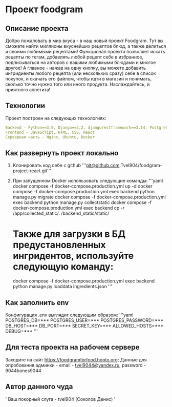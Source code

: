 #  Проект foodgram

## Описание проекта

Добро пожаловать в мир вкуса - в наш новый проект Foodgram. Тут вы сможете найти миллионы вкуснейших рецептов блюд, а также делиться и своими любимыми рецептами! Функционал проекта позволяет искать рецепты по тегам, добавлять любой рецепт себе в избранное, подписываться на авторов с вашими любимыми блюдами и многое другое! 
А главное - нажав на одну кнопку, вы можете добавить ингридиенты любого рецепта (или нескольких сразу) себе в список покупок, и скачать его файлом, чтобы идти в магазин и понимать, сколько точно нужно того или иного продукта.
Наслаждайтесь, и приятного аппетита!

## Технологии

Проект построен на следующих технологиях:
```yaml
Backend - Python==3.9, Django==3.2, djangorestframework==3.14, PostgreSQL==13.10
Frontend - JavaScript, HTML, CSS, React
Серверная часть - Nginx, Ubuntu, Docker
```
## Как развернуть проект локально

1. Клонировать код себе с github
    '''git@github.com:Tvel904/foodgram-project-react.git'''

2. При запущенном Docker использовать следующие команды:
    '''yaml
    docker compose -f docker-compose.production.yml up -d
    docker compose -f docker-compose.production.yml exec backend python manage.py migrate
    docker compose -f docker-compose.production.yml exec backend python manage.py collectstatic
    docker compose -f docker-compose.production.yml exec backend cp -r /app/collected_static/. /backend_static/static/
    
    # Также для загрузки в БД предустановленных ингридентов, используйте следующую команду:
    docker compose -f docker-compose.production.yml exec backend python manage.py loaddata ingredients.json
    '''

## Как заполнить env

Конфигурация .env выглядит следующим образом:
    '''yaml
    POSTGRES_DB=***
    POSTGRES_USER=***
    POSTGRES_PASSWORD=***
    DB_HOST=***
    DB_PORT=***
    SECRET_KEY=***
    ALLOWED_HOSTS=***
    DEBUG=***
    '''

## Для теста проекта на рабочем сервере

Заходите на сайт https://foodgramforfood.hopto.org;
Данные для опробования админки - email - tvel9044@yandex.ru, password - 9044bones9044

## Автор данного чуда

' Ваш покорный слуга - tvel904 (Соколов Денис) ' 
